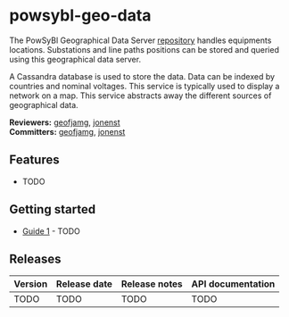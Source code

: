 # powsybl-geo-data
The PowSyBl Geographical Data Server [repository](https://github.com/powsybl/powsybl-geo-data) handles equipments locations. Substations and line paths positions can be stored and queried using this geographical data server.

A Cassandra database is used to store the data. Data can be indexed by countries and nominal voltages. This service is typically used to display a network on a map.  This service abstracts away the different sources of geographical data.

**Reviewers:** [geofjamg](https://github.com/geofjamg), [jonenst](https://github.com/jonenst)  
**Committers:** [geofjamg](https://github.com/geofjamg), [jonenst](https://github.com/jonenst)

## Features

- TODO

## Getting started

- [Guide 1]() - TODO

## Releases

| Version | Release date | Release notes | API documentation |
| ------- | ------------ | ------------- | ----------------- |
| TODO | TODO | TODO | TODO |
